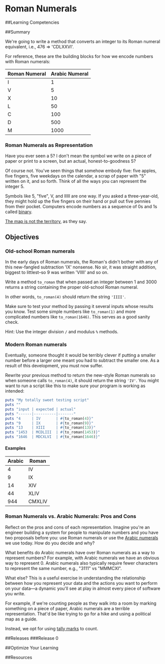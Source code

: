 # Roman Numerals

##Learning Competencies

##Summary

We're going to write a method that converts an integer to its Roman numeral equivalent, i.e., 476 => 'CDLXXVI'.

For reference, these are the building blocks for how we encode numbers with Roman numerals:

| Roman Numeral | Arabic Numeral |
| ------------- | -------------- |
| I             | 1              |
| V             | 5              |
| X             | 10             |
| L             | 50             |
| C             | 100            |
| D             | 500            |
| M             | 1000           |

### Roman Numerals as Representation

Have you ever seen a 5? I don't mean the symbol we write on a piece of paper or print to a screen, but an actual, honest-to-goodness 5?

Of course not. You've seen things that somehow embody five: five apples, five fingers, five weekdays on the calendar, a scrap of paper with "5" written on it, and so forth. Think of all the ways you can represent the integer 5.

Symbols like 5, "five", V, and IIIII are one way. If you asked a three-year-old, they might hold up the five fingers on their hand or pull out five pennies from their pocket. Computers encode numbers as a sequence of 0s and 1s called [binary](http://en.wikipedia.org/wiki/Binary_number).

[The map is not the territory](http://en.wikipedia.org/wiki/Map%E2%80%93territory_relation), as they say.

## Objectives

### Old-school Roman numerals

In the early days of Roman numerals, the Roman's didn't bother with any of this new-fangled subtraction 'IX' nonsense. No sir, it was straight addition, biggest to littlest–so 9 was written 'VIIII' and so on.

Write a method `to_roman` that when passed an integer between 1 and 3000 returns a string containing the proper old-school Roman numeral.

In other words, `to_roman(4)` should return the string `'IIII'`.

Make sure to test your method by passing it several inputs whose results you know. Test some simple numbers like `to_roman(1)` and more complicated numbers like `to_roman(1646)`. This serves as a good sanity check.

Hint: Use the integer division `/` and modulus `%` methods.

### Modern Roman numerals

Eventually, someone thought it would be terribly clever if putting a smaller number before a larger one meant you had to subtract the smaller one. As a result of this development, you must now suffer.

Rewrite your previous method to return the new-style Roman numerals so when someone calls `to_roman(4)`, it should return the string `'IV'`. You might want to run a script like this to make sure your program is working as intended:

```ruby
puts "My totally sweet testing script"
puts ""
puts "input | expected | actual"
puts "------|----------|-------"
puts "4     | IV       | #{to_roman(4)}"
puts "9     | IX       | #{to_roman(9)}"
puts "13    | XIII     | #{to_roman(13)}"
puts "1453  | MCDLIII  | #{to_roman(1453)}"
puts "1646  | MDCXLVI  | #{to_roman(1646)}"
```

#### Examples

| Arabic | Roman  |
| ------ | ------ |
| 4      | IV     |
| 9      | IX     |
| 14     | XIV    |
| 44     | XLIV   |
| 944    | CMXLIV |

### Roman Numerals vs. Arabic Numerals: Pros and Cons

Reflect on the pros and cons of each representation. Imagine you're an engineer building a system for people to manipulate numbers and you have two proposals before you: use Roman numerals or use the [Arabic numerals](http://en.wikipedia.org/wiki/Arabic_numerals) we use today. How do you decide and why?

What benefits do Arabic numerals have over Roman numerals as a way to represent numbers? For example, with Arabic numerals we have an obvious way to represent 0. Arabic numerals also typically require fewer characters to represent the same number, e.g., "3111" vs "MMMCXI".

What else? This is a useful exercise in understanding the relationship between how you represent your data and the actions you want to perform on your data—a dynamic you'll see at play in almost every piece of software you write.

For example, if we're counting people as they walk into a room by marking something on a piece of paper, Arabic numerals are a terrible representation. That'd be like trying to go for a hike and using a political map as a guide.

Instead, we opt for using [tally marks](http://en.wikipedia.org/wiki/Tally_marks) to count.

##Releases
###Release 0

##Optimize Your Learning

##Resources